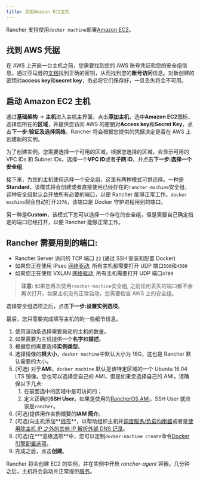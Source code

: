 ```yaml
---
title: 添加Amazon EC2主机
---
```


Rancher 支持使用`docker machine`部署[Amazon EC2](http://aws.amazon.com/ec2/)。

## 找到 AWS 凭据

在 AWS 上开启一台主机之前，您需要找到您的 AWS 账号凭证和您的安全组信息。通过亚马逊的[文档](http://docs.aws.amazon.com/AWSSimpleQueueService/latest/SQSGettingStartedGuide/AWSCredentials.html)找到正确的密钥，从而找到您的**账号访问**信息。对新创建的密钥对**access key**和**secret key**，务必将它们保存好，一旦丢失将会不可用。

## 启动 Amazon EC2 主机

通过**基础架构** -> **主机**进入主机主界面，点击**添加主机**，选中**Amazon EC2**图标，选择您所在的**区域**，并提供您访问 AWS 的密钥对**Access key**和**Secret Key**，点击**下一步:验证及选择网络**。Rancher 将会根据您提供的凭据决定是否在 AWS 上创建新的实例。

为了创建实例，您需要选择一个可用的区域，根据您选择的区域，会显示可用的 VPC IDs 和 Subnet IDs，选择一个**VPC ID**或者**子网 ID**，并点击**下一步:选择一个安全组**.

接下来，为您的主机使用选择一个安全组，这里有两种模式可供选择。一种是**Standard**，该模式将会创建或者直接使用已经存在的`rancher-machine`安全组，这种安全组默认会开放所有必要的端口，以便 Rancher 能够正常工作。`docker machine`将会自动打开`2376`，该端口是 Docker 守护进程用到的端口。

另一种是**Custom**，该模式下您可以选择一个存在的安全组，但是需要自己确定指定的端口已经打开，以便 Rancher 能够正常工作。

<a id="EC2Ports"></a>

## Rancher 需要用到的端口:

- Rancher Server 访问的 TCP 端口 `22` (通过 SSH 安装和配置 Docker)
- 如果您正在使用 IPsec [网络驱动](/docs/rancher1/rancher-services/networking/_index), 所有主机都需要打开 UDP 端口`500`和`4500`
- 如果您正在使用 VXLAN [网络驱动](/docs/rancher1/rancher-services/networking/_index), 所有主机需要打开 UDP 端口`4789`

> **注意:** 如果您再次使用`rancher-machine`安全组, 之前任何丢失的端口都不会再次打开。如果主机没有正常启动，您需要检查 AWS 上的安全组。

选择安全组选项之后，点击**下一步:设置实例选项**。

最后，您只需要完成填写主机的的一些细节信息。

1. 使用滚动条选择需要启动的主机的数量。
2. 如果需要为主机提供一个**名字**和**描述**。
3. 根据您的需要选择**实例类型**。
4. 选择镜像的**根大小**，`docker machine`中默认大小为 16G，这也是 Rancher 默认需要的大小。
5. (可选) 对于**AMI**，`docker machine` 默认是该特定区域的一个 Ubuntu 16.04 LTS 镜像。您也可以选择您自己的 AMI，但是如果您选择自己的 AMI，请确保以下几点:
   1. 在前面选中的区域中是可访问的；
   2. 定义正确的**SSH User**。如果是使用的[RancherOS AMI](https://github.com/rancher/os#amazon)，SSH User 就应该是`rancher`。
6. (可选)提供用作实例概要的**IAM 简介**。
7. (可选)向主机添加**[标签](/docs/rancher1/infrastructure/hosts/_index#labels)**，以帮助组织主机并[调度服务/负载均衡器](/docs/rancher1/infrastructure/cattle/scheduling/_index)或者是[使用除主机 IP 之外的其他 IP 解析外部 DNS 记录](/docs/rancher1/infrastructure/cattle/external-dns-service/_index#为外部dns使用特定的ip)。
8. (可选)在**\*高级选项**中，您可以定制`docker-machine create`命令[Docker 引擎配置选项](https://docs.docker.com/machine/reference/create/#specifying-configuration-options-for-the-created-docker-engine)。
9. 完成之后，点击**创建**。

Rancher 将会创建 EC2 的实例，并在实例中开启 _rancher-agent_ 容器。几分钟之后，主机将会启动并正常提供[服务](/docs/rancher1/infrastructure/cattle/adding-services/_index)。
